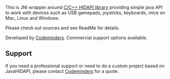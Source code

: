 This is JNI wrapper around [C/C++ HIDAPI library](http://www.signal11.us/oss/hidapi/) providing simple java API to work with devices such as USB gamepads, joysticks, keyboards, mice on Mac, Linux and Windows.

Please check out sources and see ReadMe for details.

Developed by [Codeminders](http://www.codeminders.com). Commercial support options available.

## Support ##

If you need a professional support or need to do a custom project based on JavaHIDAPI,
please contact [Codeminders](http://www.codeminders.com/) for a quote.
